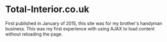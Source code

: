 # Total-Interior.co.uk

First published in January of 2015, this site was for my brother's handyman business. This was my first experience with using AJAX to load content without reloading the page.